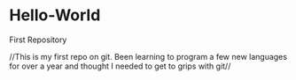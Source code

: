 # Hello-World
First Repository

//This is my first repo on git. Been learning to program a few new languages for over a year and thought I needed to get to grips with git//

